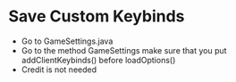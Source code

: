 # Save Custom Keybinds
- Go to GameSettings.java
- Go to the method GameSettings make sure that you put addClientKeybinds() before loadOptions()
- Credit is not needed
